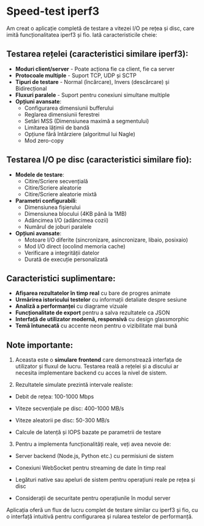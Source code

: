# Speed-test iperf3
Am creat o aplicație completă de testare a vitezei I/O pe rețea și disc, care imită funcționalitatea iperf3 și fio. Iată caracteristicile cheie:

## Testarea rețelei (caracteristici similare iperf3):
- **Moduri client/server** - Poate acționa fie ca client, fie ca server
- **Protocoale multiple** - Suport TCP, UDP și SCTP
- **Tipuri de testare** - Normal (încărcare), Invers (descărcare) și Bidirecțional
- **Fluxuri paralele** - Suport pentru conexiuni simultane multiple
- **Opțiuni avansate**:
   - Configurarea dimensiunii bufferului
   - Reglarea dimensiunii ferestrei
   - Setări MSS (Dimensiunea maximă a segmentului)
   - Limitarea lățimii de bandă
   - Opțiune fără întârziere (algoritmul lui Nagle)
   - Mod zero-copy

## Testarea I/O pe disc (caracteristici similare fio):
- **Modele de testare**:
   - Citire/Scriere secvențială
   - Citire/Scriere aleatorie
   - Citire/Scriere aleatorie mixtă
- **Parametri configurabili**:
   - Dimensiunea fișierului
   - Dimensiunea blocului (4KB până la 1MB)
   - Adâncimea I/O (adâncimea cozii)
   - Numărul de joburi paralele
- **Opțiuni avansate**:
   - Motoare I/O diferite (sincronizare, asincronizare, libaio, posixaio)
   - Mod I/O direct (ocolind memoria cache)
   - Verificare a integrității datelor
   - Durată de execuție personalizată

## Caracteristici suplimentare:
- **Afișarea rezultatelor în timp real** cu bare de progres animate
- **Urmărirea istoricului testelor** cu informații detaliate despre sesiune
- **Analiză a performanței** cu diagrame vizuale
- **Funcționalitate de export** pentru a salva rezultatele ca JSON
- **Interfață de utilizator modernă, responsivă** cu design glassmorphic
- **Temă întunecată** cu accente neon pentru o vizibilitate mai bună

## Note importante:
1. Aceasta este o **simulare frontend** care demonstrează interfața de utilizator și fluxul de lucru. Testarea reală a rețelei și a discului ar necesita implementare backend cu acces la nivel de sistem.

2. Rezultatele simulate prezintă intervale realiste:

- Debit de rețea: 100-1000 Mbps

- Viteze secvențiale pe disc: 400-1000 MB/s

- Viteze aleatorii pe disc: 50-300 MB/s

- Calcule de latență și IOPS bazate pe parametrii de testare

3. Pentru a implementa funcționalități reale, veți avea nevoie de:

- Server backend (Node.js, Python etc.) cu permisiuni de sistem

- Conexiuni WebSocket pentru streaming de date în timp real

- Legături native sau apeluri de sistem pentru operațiuni reale pe rețea și disc

- Considerații de securitate pentru operațiunile în modul server

Aplicația oferă un flux de lucru complet de testare similar cu iperf3 și fio, cu o interfață intuitivă pentru configurarea și rularea testelor de performanță.
